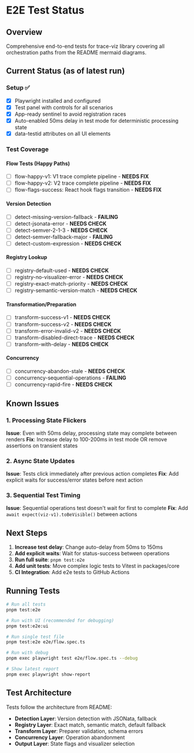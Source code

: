 # E2E Test Status

## Overview

Comprehensive end-to-end tests for trace-viz library covering all orchestration paths from the README mermaid diagrams.

## Current Status (as of latest run)

### Setup ✅

- [x] Playwright installed and configured
- [x] Test panel with controls for all scenarios
- [x] App-ready sentinel to avoid registration races
- [x] Auto-enabled 50ms delay in test mode for deterministic processing state
- [x] data-testid attributes on all UI elements

### Test Coverage

#### Flow Tests (Happy Paths)

- [ ] flow-happy-v1: V1 trace complete pipeline - **NEEDS FIX**
- [ ] flow-happy-v2: V2 trace complete pipeline - **NEEDS FIX**
- [ ] flow-flags-success: React hook flags transition - **NEEDS FIX**

#### Version Detection

- [ ] detect-missing-version-fallback - **FAILING**
- [ ] detect-jsonata-error - **NEEDS CHECK**
- [ ] detect-semver-2-1-3 - **NEEDS CHECK**
- [ ] detect-semver-fallback-major - **FAILING**
- [ ] detect-custom-expression - **NEEDS CHECK**

#### Registry Lookup

- [ ] registry-default-used - **NEEDS CHECK**
- [ ] registry-no-visualizer-error - **NEEDS CHECK**
- [ ] registry-exact-match-priority - **NEEDS CHECK**
- [ ] registry-semantic-version-match - **NEEDS CHECK**

#### Transformation/Preparation

- [ ] transform-success-v1 - **NEEDS CHECK**
- [ ] transform-success-v2 - **NEEDS CHECK**
- [ ] transform-error-invalid-v2 - **NEEDS CHECK**
- [ ] transform-disabled-direct-trace - **NEEDS CHECK**
- [ ] transform-with-delay - **NEEDS CHECK**

#### Concurrency

- [ ] concurrency-abandon-stale - **NEEDS CHECK**
- [ ] concurrency-sequential-operations - **FAILING**
- [ ] concurrency-rapid-fire - **NEEDS CHECK**

## Known Issues

### 1. Processing State Flickers

**Issue**: Even with 50ms delay, processing state may complete between renders
**Fix**: Increase delay to 100-200ms in test mode OR remove assertions on transient states

### 2. Async State Updates

**Issue**: Tests click immediately after previous action completes
**Fix**: Add explicit waits for success/error states before next action

### 3. Sequential Test Timing

**Issue**: Sequential operations test doesn't wait for first to complete
**Fix**: Add `await expect(viz-v1).toBeVisible()` between actions

## Next Steps

1. **Increase test delay**: Change auto-delay from 50ms to 150ms
2. **Add explicit waits**: Wait for status-success between operations
3. **Run full suite**: `pnpm test:e2e`
4. **Add unit tests**: Move complex logic tests to Vitest in packages/core
5. **CI Integration**: Add e2e tests to GitHub Actions

## Running Tests

```bash
# Run all tests
pnpm test:e2e

# Run with UI (recommended for debugging)
pnpm test:e2e:ui

# Run single test file
pnpm test:e2e e2e/flow.spec.ts

# Run with debug
pnpm exec playwright test e2e/flow.spec.ts --debug

# Show latest report
pnpm exec playwright show-report
```

## Test Architecture

Tests follow the architecture from README:

- **Detection Layer**: Version detection with JSONata, fallback
- **Registry Layer**: Exact match, semantic match, default fallback
- **Transform Layer**: Preparer validation, schema errors
- **Concurrency Layer**: Operation abandonment
- **Output Layer**: State flags and visualizer selection

